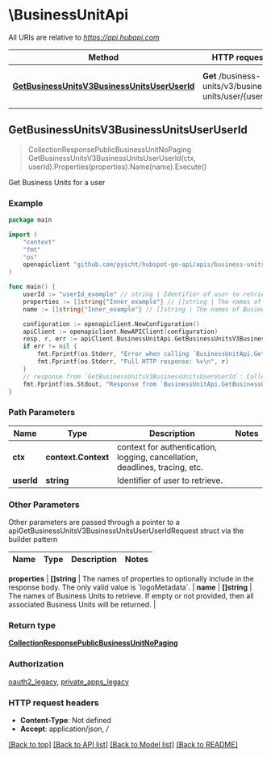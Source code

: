 # \BusinessUnitApi

All URIs are relative to *https://api.hubapi.com*

Method | HTTP request | Description
------------- | ------------- | -------------
[**GetBusinessUnitsV3BusinessUnitsUserUserId**](BusinessUnitApi.md#GetBusinessUnitsV3BusinessUnitsUserUserId) | **Get** /business-units/v3/business-units/user/{userId} | Get Business Units for a user



## GetBusinessUnitsV3BusinessUnitsUserUserId

> CollectionResponsePublicBusinessUnitNoPaging GetBusinessUnitsV3BusinessUnitsUserUserId(ctx, userId).Properties(properties).Name(name).Execute()

Get Business Units for a user



### Example

```go
package main

import (
    "context"
    "fmt"
    "os"
    openapiclient "github.com/pyscht/hubspot-go-api/apis/business-units/business_units"
)

func main() {
    userId := "userId_example" // string | Identifier of user to retrieve.
    properties := []string{"Inner_example"} // []string | The names of properties to optionally include in the response body. The only valid value is `logoMetadata`. (optional)
    name := []string{"Inner_example"} // []string | The names of Business Units to retrieve. If empty or not provided, then all associated Business Units will be returned. (optional)

    configuration := openapiclient.NewConfiguration()
    apiClient := openapiclient.NewAPIClient(configuration)
    resp, r, err := apiClient.BusinessUnitApi.GetBusinessUnitsV3BusinessUnitsUserUserId(context.Background(), userId).Properties(properties).Name(name).Execute()
    if err != nil {
        fmt.Fprintf(os.Stderr, "Error when calling `BusinessUnitApi.GetBusinessUnitsV3BusinessUnitsUserUserId``: %v\n", err)
        fmt.Fprintf(os.Stderr, "Full HTTP response: %v\n", r)
    }
    // response from `GetBusinessUnitsV3BusinessUnitsUserUserId`: CollectionResponsePublicBusinessUnitNoPaging
    fmt.Fprintf(os.Stdout, "Response from `BusinessUnitApi.GetBusinessUnitsV3BusinessUnitsUserUserId`: %v\n", resp)
}
```

### Path Parameters


Name | Type | Description  | Notes
------------- | ------------- | ------------- | -------------
**ctx** | **context.Context** | context for authentication, logging, cancellation, deadlines, tracing, etc.
**userId** | **string** | Identifier of user to retrieve. | 

### Other Parameters

Other parameters are passed through a pointer to a apiGetBusinessUnitsV3BusinessUnitsUserUserIdRequest struct via the builder pattern


Name | Type | Description  | Notes
------------- | ------------- | ------------- | -------------

 **properties** | **[]string** | The names of properties to optionally include in the response body. The only valid value is &#x60;logoMetadata&#x60;. | 
 **name** | **[]string** | The names of Business Units to retrieve. If empty or not provided, then all associated Business Units will be returned. | 

### Return type

[**CollectionResponsePublicBusinessUnitNoPaging**](CollectionResponsePublicBusinessUnitNoPaging.md)

### Authorization

[oauth2_legacy](../README.md#oauth2_legacy), [private_apps_legacy](../README.md#private_apps_legacy)

### HTTP request headers

- **Content-Type**: Not defined
- **Accept**: application/json, */*

[[Back to top]](#) [[Back to API list]](../README.md#documentation-for-api-endpoints)
[[Back to Model list]](../README.md#documentation-for-models)
[[Back to README]](../README.md)

